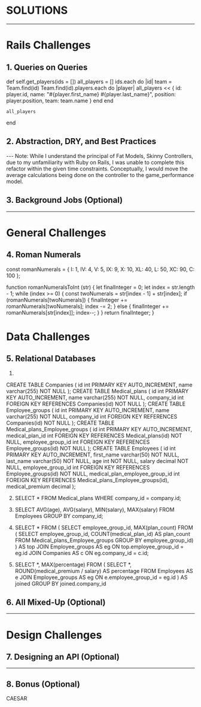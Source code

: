 # SOLUTIONS

---

# Rails Challenges

## 1. Queries on Queries

  def self.get_players(ids = [])
    all_players = []
    ids.each do |id|
      team = Team.find(id)
      Team.find(id).players.each do |player|
        all_players << {
          id: player.id,
          name: "#{player.first_name} #{player.last_name}",
          position: player.position,
          team: team.name
        }
      end
    end

    all_players
  end


## 2. Abstraction, DRY, and Best Practices

--- Note: While I understand the principal of Fat Models, Skinny Controllers, due to my unfamiliarity with Ruby on Rails, I was unable to complete this refactor within the given time constraints.
Conceptually, I would move the average calculations being done on the controller to the game_performance model.

## 3. Background Jobs (Optional)

---

# General Challenges

## 4. Roman Numerals

const romanNumerals = {
  I: 1,
  IV: 4,
  V: 5,
  IX: 9,
  X: 10,
  XL: 40,
  L: 50,
  XC: 90,
  C: 100
};

function romanNumeralsToInt (str) {
  let finalInteger = 0;
  let index = str.length - 1;
  while (index >= 0) {
    const twoNumerals = str[index - 1] + str[index];
    if (romanNumerals[twoNumerals]) {
      finalInteger += romanNumerals[twoNumerals];
      index -= 2;
    }
    else {
      finalInteger += romanNumerals[str[index]];
      index--;
    }
  }
  return finalInteger;
}


# Data Challenges

## 5. Relational Databases
1.
  CREATE TABLE Companies (
    id int PRIMARY KEY AUTO_INCREMENT,
    name varchar(255) NOT NULL
  );
  CREATE TABLE Medical_plans (
    id int PRIMARY KEY AUTO_INCREMENT,
    name varchar(255) NOT NULL,
    company_id int FOREIGN KEY REFERENCES Companies(id) NOT NULL
  );
  CREATE TABLE Employee_groups (
    id int PRIMARY KEY AUTO_INCREMENT,
    name varchar(255) NOT NULL,
    company_id int FOREIGN KEY REFERENCES Companies(id) NOT NULL
  );
  CREATE TABLE Medical_plans_Employee_groups (
    id int PRIMARY KEY AUTO_INCREMENT,
    medical_plan_id int FOREIGN KEY REFERENCES Medical_plans(id) NOT NULL,
    employee_group_id int FOREIGN KEY REFERENCES Employee_groups(id) NOT NULL
  );
  CREATE TABLE Employees (
    id int PRIMARY KEY AUTO_INCREMENT,
    first_name varchar(50) NOT NULL,
    last_name varchar(50) NOT NULL,
    age int NOT NULL,
    salary decimal NOT NULL,
    employee_group_id int FOREIGN KEY REFERENCES Employee_groups(id) NOT NULL,
    medical_plan_employee_group_id int FOREIGN KEY REFERENCES Medical_plans_Employee_groups(id),
    medical_premium decimal
  );

2. SELECT * FROM Medical_plans WHERE company_id = company.id;

3. SELECT AVG(age), AVG(salary), MIN(salary), MAX(salary)
    FROM Employees
    GROUP BY company_id;

4. SELECT *
    FROM (
      SELECT employee_group_id, MAX(plan_count)
      FROM (
        SELECT employee_group_id, COUNT(medical_plan_id) AS plan_count
        FROM Medical_plans_Employee_groups
        GROUP BY employee_group_id)
     ) AS top
  JOIN Employee_groups AS eg ON top.employee_group_id = eg.id
  JOIN Companies AS c ON eg.company_id = c.id;

5. SELECT *, MAX(percentage)
    FROM (
      SELECT *, ROUND(medical_premium / salary) AS percentage
      FROM Employees AS e
      JOIN Employee_groups AS eg ON e.employee_group_id = eg.id
    ) AS joined
    GROUP BY joined.company_id

## 6. All Mixed-Up (Optional)

---

# Design Challenges

## 7.  Designing an API (Optional)

---

## 8. Bonus (Optional)
CAESAR
